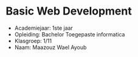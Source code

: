 # Basic Web Development

- Academiejaar: 1ste jaar   
- Opleiding: Bachelor Toegepaste informatica
- Klasgroep: 1/11
- Naam: Maazouz Wael Ayoub

